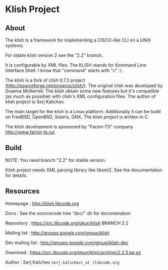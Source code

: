 # Klish Project

## About

The klish is a framework for implementing a CISCO-like CLI on a UNIX systems.

For stable klish version 2 see the "2.2" branch.

It is configurable by XML files. The KLISH stands for Kommand Line Interface
Shell. I know that "command" starts with "c" :) .

The klish is a fork of clish 0.7.3 project (http://sourceforge.net/projects/clish/).
The original clish was developed by Graeme McKerrell. The klish obtain some new
features but it's compatible (as much as possible) with clish's XML
configuration files. The author of klish project is Serj Kalichev.

The main target for the klish is a Linux platform. Additionally it can be build on
FreeBSD, OpenBSD, Solaris, QNX. The klish project is written in C.

The klish development is sponsored by "Factor-TS" company http://www.factor-ts.ru/.

## Build

NOTE:
You need branch "2.2" for stable version.

Klish project needs XML parsing library like libxml2. See the documentation for details.

## Resources

Homepage : http://klish.libcode.org

Docs : See the sourcecode tree "doc/" dir for documenation

Repository : https://src.libcode.org/pkun/klish BRANCH 2.2

Mailing list : http://groups.google.com/group/klish

Dev mailing list : http://groups.google.com/group/klish-dev

Download : https://src.libcode.org/pkun/klish/archive/2.2.5.tar.gz

Author : Serj Kalichev `serj.kalichev(_at_)libcode.org`

